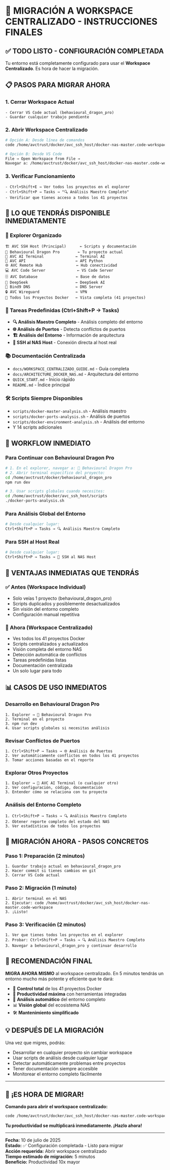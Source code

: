 # 🚀 MIGRACIÓN A WORKSPACE CENTRALIZADO - INSTRUCCIONES FINALES

## ✅ TODO LISTO - CONFIGURACIÓN COMPLETADA

Tu entorno está completamente configurado para usar el **Workspace Centralizado**. Es hora de hacer la migración.

## 📋 PASOS PARA MIGRAR AHORA

### 1. Cerrar Workspace Actual
```
- Cerrar VS Code actual (behavioural_dragon_pro)
- Guardar cualquier trabajo pendiente
```

### 2. Abrir Workspace Centralizado
```bash
# Opción A: Desde línea de comandos
code /home/avctrust/docker/avc_ssh_host/docker-nas-master.code-workspace

# Opción B: Desde VS Code
File → Open Workspace from File → 
Navegar a: /home/avctrust/docker/avc_ssh_host/docker-nas-master.code-workspace
```

### 3. Verificar Funcionamiento
```
- Ctrl+Shift+E → Ver todos los proyectos en el explorer
- Ctrl+Shift+P → Tasks → "🔍 Análisis Maestro Completo"
- Verificar que tienes acceso a todos los 41 proyectos
```

## 🎯 LO QUE TENDRÁS DISPONIBLE INMEDIATAMENTE

### 📁 Explorer Organizado
```
🏗️ AVC SSH Host (Principal)      ← Scripts y documentación
🐉 Behavioural Dragon Pro        ← Tu proyecto actual
🤖 AVC AI Terminal              ← Terminal AI
🔌 AVC API                      ← API Python
🌐 AVC Remote Hub               ← Hub conectividad
💻 AVC Code Server              ← VS Code Server
🗄️ AVC Database                 ← Base de datos
🧠 DeepSeek                     ← DeepSeek AI
📡 Bind9 DNS                    ← DNS Server
🔒 AVC Wireguard                ← VPN
📁 Todos los Proyectos Docker   ← Vista completa (41 proyectos)
```

### 🔧 Tareas Predefinidas (Ctrl+Shift+P → Tasks)
- **🔍 Análisis Maestro Completo** - Análisis completo del entorno
- **🌐 Análisis de Puertos** - Detecta conflictos de puertos
- **🏗️ Análisis del Entorno** - Información de arquitectura
- **🚀 SSH al NAS Host** - Conexión directa al host real

### 📚 Documentación Centralizada
- `docs/WORKSPACE_CENTRALIZADO_GUIDE.md` - Guía completa
- `docs/ARCHITECTURE_DOCKER_NAS.md` - Arquitectura del entorno
- `QUICK_START.md` - Inicio rápido
- `README.md` - Índice principal

### 🛠️ Scripts Siempre Disponibles
- `scripts/docker-master-analysis.sh` - Análisis maestro
- `scripts/docker-ports-analysis.sh` - Análisis de puertos
- `scripts/docker-environment-analysis.sh` - Análisis del entorno
- Y 14 scripts adicionales

## 🚀 WORKFLOW INMEDIATO

### Para Continuar con Behavioural Dragon Pro
```bash
# 1. En el explorer, navegar a: 🐉 Behavioural Dragon Pro
# 2. Abrir terminal específico del proyecto:
cd /home/avctrust/docker/behavioural_dragon_pro
npm run dev

# 3. Usar scripts globales cuando necesites:
cd /home/avctrust/docker/avc_ssh_host/scripts
./docker-ports-analysis.sh
```

### Para Análisis Global del Entorno
```bash
# Desde cualquier lugar:
Ctrl+Shift+P → Tasks → 🔍 Análisis Maestro Completo
```

### Para SSH al Host Real
```bash
# Desde cualquier lugar:
Ctrl+Shift+P → Tasks → 🚀 SSH al NAS Host
```

## 🎯 VENTAJAS INMEDIATAS QUE TENDRÁS

### ✅ Antes (Workspace Individual)
- Solo veías 1 proyecto (behavioural_dragon_pro)
- Scripts duplicados y posiblemente desactualizados
- Sin visión del entorno completo
- Configuración manual repetitiva

### 🚀 Ahora (Workspace Centralizado)
- Ves todos los 41 proyectos Docker
- Scripts centralizados y actualizados
- Visión completa del entorno NAS
- Detección automática de conflictos
- Tareas predefinidas listas
- Documentación centralizada
- Un solo lugar para todo

## 📊 CASOS DE USO INMEDIATOS

### Desarrollo en Behavioural Dragon Pro
```
1. Explorer → 🐉 Behavioural Dragon Pro
2. Terminal en el proyecto
3. npm run dev
4. Usar scripts globales si necesitas análisis
```

### Revisar Conflictos de Puertos
```
1. Ctrl+Shift+P → Tasks → 🌐 Análisis de Puertos
2. Ver automáticamente conflictos en todos los 41 proyectos
3. Tomar acciones basadas en el reporte
```

### Explorar Otros Proyectos
```
1. Explorer → 🤖 AVC AI Terminal (o cualquier otro)
2. Ver configuración, código, documentación
3. Entender cómo se relaciona con tu proyecto
```

### Análisis del Entorno Completo
```
1. Ctrl+Shift+P → Tasks → 🔍 Análisis Maestro Completo
2. Obtener reporte completo del estado del NAS
3. Ver estadísticas de todos los proyectos
```

## 🔄 MIGRACIÓN AHORA - PASOS CONCRETOS

### Paso 1: Preparación (2 minutos)
```
1. Guardar trabajo actual en behavioural_dragon_pro
2. Hacer commit si tienes cambios en git
3. Cerrar VS Code actual
```

### Paso 2: Migración (1 minuto)
```
1. Abrir terminal en el NAS
2. Ejecutar: code /home/avctrust/docker/avc_ssh_host/docker-nas-master.code-workspace
3. ¡Listo!
```

### Paso 3: Verificación (2 minutos)
```
1. Ver que tienes todos los proyectos en el explorer
2. Probar: Ctrl+Shift+P → Tasks → 🔍 Análisis Maestro Completo
3. Navegar a behavioural_dragon_pro y continuar desarrollo
```

## 🎯 RECOMENDACIÓN FINAL

**MIGRA AHORA MISMO** al workspace centralizado. En 5 minutos tendrás un entorno mucho más potente y eficiente que te dará:

- 🎯 **Control total** de los 41 proyectos Docker
- 🚀 **Productividad máxima** con herramientas integradas
- 🔧 **Análisis automático** del entorno completo
- 📊 **Visión global** del ecosistema NAS
- 🛠️ **Mantenimiento simplificado**

## 💡 DESPUÉS DE LA MIGRACIÓN

Una vez que migres, podrás:
- Desarrollar en cualquier proyecto sin cambiar workspace
- Usar scripts de análisis desde cualquier lugar
- Detectar automáticamente problemas entre proyectos
- Tener documentación siempre accesible
- Monitorear el entorno completo fácilmente

---

## 🎯 ¡ES HORA DE MIGRAR!

**Comando para abrir el workspace centralizado:**
```bash
code /home/avctrust/docker/avc_ssh_host/docker-nas-master.code-workspace
```

**Tu productividad se multiplicará inmediatamente. ¡Hazlo ahora!**

---

**Fecha:** 10 de julio de 2025  
**Estado:** ✅ Configuración completada - Listo para migrar  
**Acción requerida:** Abrir workspace centralizado  
**Tiempo estimado de migración:** 5 minutos  
**Beneficio:** Productividad 10x mayor
